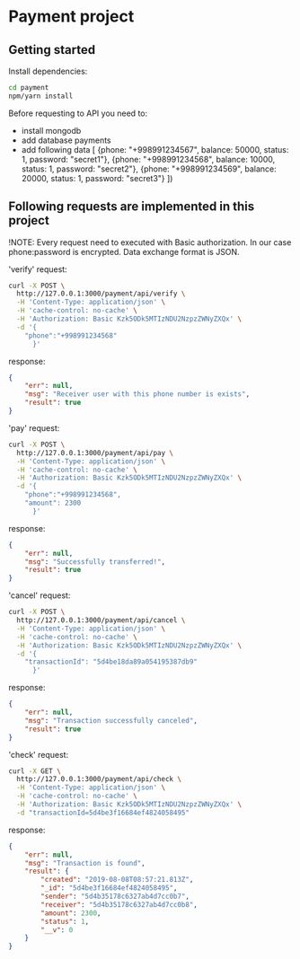 # Payment project

## Getting started

Install dependencies:

```bash
cd payment
npm/yarn install
```

Before requesting to API you need to:
- install mongodb
- add database payments
- add following data
  	[
	 {phone: "+998991234567", balance: 50000, status: 1, password: "secret1"}, 
	 {phone: "+998991234568", balance: 10000, status: 1, password: "secret2"}, 
	 {phone: "+998991234569", balance: 20000, status: 1, password: "secret3"} 
 	])

## Following requests are implemented in this project

!NOTE: Every request need to executed with Basic authorization. In our case phone:password is encrypted.
Data exchange format is JSON.

'verify' request:

```bash
curl -X POST \
  http://127.0.0.1:3000/payment/api/verify \
  -H 'Content-Type: application/json' \
  -H 'cache-control: no-cache' \
  -H 'Authorization: Basic Kzk5ODk5MTIzNDU2NzpzZWNyZXQx' \
  -d '{
	"phone":"+998991234568"
      }'
```

response:

```json
{
    "err": null,
    "msg": "Receiver user with this phone number is exists",
    "result": true
}
```

'pay' request:

```bash
curl -X POST \
  http://127.0.0.1:3000/payment/api/pay \
  -H 'Content-Type: application/json' \
  -H 'cache-control: no-cache' \
  -H 'Authorization: Basic Kzk5ODk5MTIzNDU2NzpzZWNyZXQx' \
  -d '{
	"phone":"+998991234568",
	"amount": 2300
      }'
```

response:

```json
{
    "err": null,
    "msg": "Successfully transferred!",
    "result": true
}
```

'cancel' request:

```bash
curl -X POST \
  http://127.0.0.1:3000/payment/api/cancel \
  -H 'Content-Type: application/json' \
  -H 'cache-control: no-cache' \
  -H 'Authorization: Basic Kzk5ODk5MTIzNDU2NzpzZWNyZXQx' \
  -d '{
	"transactionId": "5d4be18da89a054195387db9"
      }'
```

response:

```json
{
    "err": null,
    "msg": "Transaction successfully canceled",
    "result": true
}
```


'check' request:

```bash
curl -X GET \
  http://127.0.0.1:3000/payment/api/check \
  -H 'Content-Type: application/json' \
  -H 'cache-control: no-cache' \
  -H 'Authorization: Basic Kzk5ODk5MTIzNDU2NzpzZWNyZXQx' \
  -d "transactionId=5d4be3f16684ef4824058495"
```

response:

```json
{
    "err": null,
    "msg": "Transaction is found",
    "result": {
        "created": "2019-08-08T08:57:21.813Z",
        "_id": "5d4be3f16684ef4824058495",
        "sender": "5d4b35178c6327ab4d7cc0b7",
        "receiver": "5d4b35178c6327ab4d7cc0b8",
        "amount": 2300,
        "status": 1,
        "__v": 0
    }
}
```


